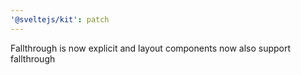 ```yaml
---
'@sveltejs/kit': patch
---
```


Fallthrough is now explicit and layout components now also support fallthrough
